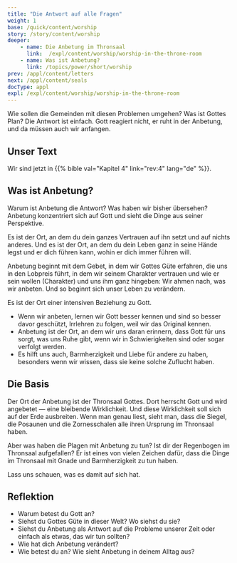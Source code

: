 ```yaml
---
title: "Die Antwort auf alle Fragen"
weight: 1
base: /quick/content/worship
story: /story/content/worship
deeper:
    - name: Die Anbetung im Thronsaal
      link:  /expl/content/worship/worship-in-the-throne-room
    - name: Was ist Anbetung?
      link: /topics/power/short/worship
prev: /appl/content/letters
next: /appl/content/seals
docType: appl
expl: /expl/content/worship/worship-in-the-throne-room
---
```


Wie sollen die Gemeinden mit diesen Problemen umgehen? Was ist Gottes Plan? Die Antwort ist einfach. Gott reagiert nicht, er ruht in der Anbetung, und da müssen auch wir anfangen.

## Unser Text

<a name="ba47"></a>
Wir sind jetzt in {{% bible val="Kapitel 4" link="rev:4" lang="de" %}}.

## Was ist Anbetung?

<a name="700d"></a>
Warum ist Anbetung die Antwort? Was haben wir bisher übersehen? Anbetung konzentriert sich auf Gott und sieht die Dinge aus seiner Perspektive.

Es ist der Ort, an dem du dein ganzes Vertrauen auf ihn setzt und auf nichts anderes. Und es ist der Ort, an dem du dein Leben ganz in seine Hände legst und er dich führen kann, wohin er dich immer führen will.

Anbetung beginnt mit dem Gebet, in dem wir Gottes Güte erfahren, die uns in den Lobpreis führt, in dem wir seinem Charakter vertrauen und wie er sein wollen (Charakter) und uns ihm ganz hingeben: Wir ahmen nach, was wir anbeten. Und so beginnt sich unser Leben zu verändern.

Es ist der Ort einer intensiven Beziehung zu Gott.

- Wenn wir anbeten, lernen wir Gott besser kennen und sind so besser davor geschützt, Irrlehren zu folgen, weil wir das Original kennen.
- Anbetung ist der Ort, an dem wir uns daran erinnern, dass Gott für uns sorgt, was uns Ruhe gibt, wenn wir in Schwierigkeiten sind oder sogar verfolgt werden.
- Es hilft uns auch, Barmherzigkeit und Liebe für andere zu haben, besonders wenn wir wissen, dass sie keine solche Zuflucht haben.

## Die Basis

<a name="0621"></a>
Der Ort der Anbetung ist der Thronsaal Gottes. Dort herrscht Gott und wird angebetet — eine bleibende Wirklichkeit. Und diese Wirklichkeit soll sich auf der Erde ausbreiten. Wenn man genau liest, sieht man, dass die Siegel, die Posaunen und die Zornesschalen alle ihren Ursprung im Thronsaal haben.

Aber was haben die Plagen mit Anbetung zu tun? Ist dir der Regenbogen im Thronsaal aufgefallen? Er ist eines von vielen Zeichen dafür, dass die Dinge im Thronsaal mit Gnade und Barmherzigkeit zu tun haben.

Lass uns schauen, was es damit auf sich hat.

## Reflektion

<a name="b295"></a>
- Warum betest du Gott an?
- Siehst du Gottes Güte in dieser Welt? Wo siehst du sie?
- Siehst du Anbetung als Antwort auf die Probleme unserer Zeit oder einfach als etwas, das wir tun sollten?
- Wie hat dich Anbetung verändert?
- Wie betest du an? Wie sieht Anbetung in deinem Alltag aus?
